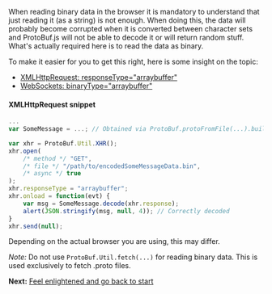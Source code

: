 When reading binary data in the browser it is mandatory to understand that just reading it (as a string) is not enough. When doing this, the data will probably become corrupted when it is converted between character sets and ProtoBuf.js will not be able to decode it or will return random stuff. What's actually required here is to read the data as binary.

To make it easier for you to get this right, here is some insight on the topic:

* [XMLHttpRequest: responseType="arraybuffer"](https://developer.mozilla.org/en-US/docs/Web/API/XMLHttpRequest/Sending_and_Receiving_Binary_Data)
* [WebSockets: binaryType="arraybuffer"](https://developer.mozilla.org/en-US/docs/Web/API/WebSocket)

#### XMLHttpRequest snippet
```js
...
var SomeMessage = ...; // Obtained via ProtoBuf.protoFromFile(...).build("SomeMessage") for example

var xhr = ProtoBuf.Util.XHR();
xhr.open(
    /* method */ "GET",
    /* file */ "/path/to/encodedSomeMessageData.bin",
    /* async */ true
);
xhr.responseType = "arraybuffer";
xhr.onload = function(evt) {
    var msg = SomeMessage.decode(xhr.response);
    alert(JSON.stringify(msg, null, 4)); // Correctly decoded
}
xhr.send(null);
```

Depending on the actual browser you are using, this may differ.

*Note:* Do not use `ProtoBuf.Util.fetch(...)` for reading binary data. This is used exclusively to fetch .proto files. 

**Next:** [Feel enlightened and go back to start](https://github.com/dcodeIO/ProtoBuf.js/wiki)